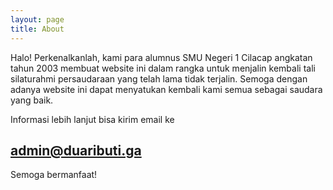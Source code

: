 ```yaml
---
layout: page
title: About
---
```


Halo! Perkenalkanlah, kami para alumnus SMU Negeri 1 Cilacap angkatan tahun 2003 membuat website ini dalam rangka untuk menjalin kembali tali silaturahmi persaudaraan yang telah lama tidak terjalin. Semoga dengan adanya website ini dapat menyatukan kembali kami semua sebagai saudara yang baik.

Informasi lebih lanjut bisa kirim email ke

## admin@duaributi.ga

Semoga bermanfaat!
